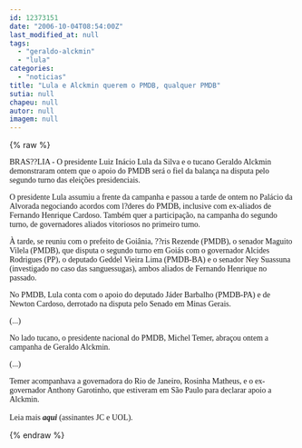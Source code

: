 ```yaml
---
id: 12373151
date: "2006-10-04T08:54:00Z"
last_modified_at: null
tags:
  - "geraldo-alckmin"
  - "lula"
categories:
  - "noticias"
title: "Lula e Alckmin querem o PMDB, qualquer PMDB"
sutia: null
chapeu: null
autor: null
imagem: null
---
```

{% raw %}
<p><P><FONT face=Verdana>BRAS??LIA - O presidente Luiz Inácio Lula da Silva e o tucano Geraldo Alckmin demonstraram ontem que o apoio do PMDB será o fiel da balança na disputa pelo segundo turno das eleições presidenciais. </FONT></P></p>
<p><P><FONT face=Verdana>O presidente Lula assumiu a frente da campanha e passou a tarde de ontem no Palácio da Alvorada negociando acordos com l?deres do PMDB, inclusive com ex-aliados de Fernando Henrique Cardoso. Também quer a participação, na campanha do segundo turno, de governadores aliados vitoriosos no primeiro turno. </FONT></P></p>
<p><P><FONT face=Verdana>À tarde, se reuniu com o prefeito de Goiânia, ??ris Rezende (PMDB), o senador Maguito Vilela (PMDB), que disputa o segundo turno em Goiás com o governador Alcides Rodrigues (PP), o deputado Geddel Vieira Lima (PMDB-BA) e o senador Ney Suassuna (investigado no caso das sanguessugas), ambos aliados de Fernando Henrique no passado. </FONT></P></p>
<p><P><FONT face=Verdana>No PMDB, Lula conta com o apoio do deputado Jáder Barbalho (PMDB-PA) e de Newton Cardoso, derrotado na disputa pelo Senado em Minas Gerais. </FONT></P></p>
<p><P><FONT face=Verdana>(...)</FONT></P></p>
<p><P><FONT face=Verdana>No lado tucano, o presidente nacional do PMDB, Michel Temer, abraçou ontem a campanha de Geraldo Alckmin. </FONT></P></p>
<p><P><FONT face=Verdana>(...)</FONT></P></p>
<p><P><FONT face=Verdana>Temer acompanhava a governadora do Rio de Janeiro, Rosinha Matheus, e o ex-governador Anthony Garotinho, que estiveram em São Paulo para declarar apoio a Alckmin.<BR></FONT><FONT face=Verdana><BR>Leia mais <STRONG><EM>aqui</EM></STRONG> (assinantes JC e UOL).</FONT></P> </p>
{% endraw %}